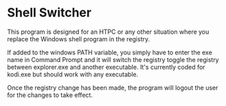 # Shell Switcher
This program is designed for an HTPC or any other situation where you replace the Windows shell program in the registry.

If added to the windows PATH variable, you simply have to enter the exe name in Command Prompt and it will switch the registry toggle the registry between explorer.exe and another executable. It's currently coded for kodi.exe but should work with any executable.

Once the registry change has been made, the program will logout the user for the changes to take effect.
